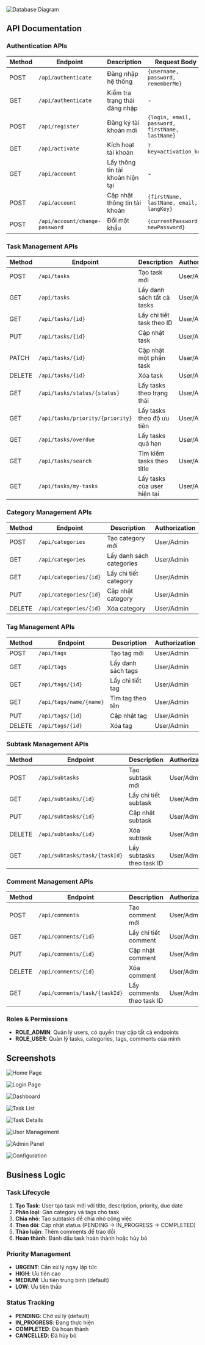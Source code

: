 ![Database Diagram](screenshots/database_diagrame.png)

## API Documentation

### Authentication APIs

| Method | Endpoint                       | Description                      | Request Body                                    |
| ------ | ------------------------------ | -------------------------------- | ----------------------------------------------- |
| POST   | `/api/authenticate`            | Đăng nhập hệ thống               | `{username, password, rememberMe}`              |
| GET    | `/api/authenticate`            | Kiểm tra trạng thái đăng nhập    | -                                               |
| POST   | `/api/register`                | Đăng ký tài khoản mới            | `{login, email, password, firstName, lastName}` |
| GET    | `/api/activate`                | Kích hoạt tài khoản              | `?key=activation_key`                           |
| GET    | `/api/account`                 | Lấy thông tin tài khoản hiện tại | -                                               |
| POST   | `/api/account`                 | Cập nhật thông tin tài khoản     | `{firstName, lastName, email, langKey}`         |
| POST   | `/api/account/change-password` | Đổi mật khẩu                     | `{currentPassword, newPassword}`                |

### Task Management APIs

| Method | Endpoint                         | Description                 | Authorization |
| ------ | -------------------------------- | --------------------------- | ------------- |
| POST   | `/api/tasks`                     | Tạo task mới                | User/Admin    |
| GET    | `/api/tasks`                     | Lấy danh sách tất cả tasks  | User/Admin    |
| GET    | `/api/tasks/{id}`                | Lấy chi tiết task theo ID   | User/Admin    |
| PUT    | `/api/tasks/{id}`                | Cập nhật task               | User/Admin    |
| PATCH  | `/api/tasks/{id}`                | Cập nhật một phần task      | User/Admin    |
| DELETE | `/api/tasks/{id}`                | Xóa task                    | User/Admin    |
| GET    | `/api/tasks/status/{status}`     | Lấy tasks theo trạng thái   | User/Admin    |
| GET    | `/api/tasks/priority/{priority}` | Lấy tasks theo độ ưu tiên   | User/Admin    |
| GET    | `/api/tasks/overdue`             | Lấy tasks quá hạn           | User/Admin    |
| GET    | `/api/tasks/search`              | Tìm kiếm tasks theo title   | User/Admin    |
| GET    | `/api/tasks/my-tasks`            | Lấy tasks của user hiện tại | User/Admin    |

### Category Management APIs

| Method | Endpoint               | Description              | Authorization |
| ------ | ---------------------- | ------------------------ | ------------- |
| POST   | `/api/categories`      | Tạo category mới         | User/Admin    |
| GET    | `/api/categories`      | Lấy danh sách categories | User/Admin    |
| GET    | `/api/categories/{id}` | Lấy chi tiết category    | User/Admin    |
| PUT    | `/api/categories/{id}` | Cập nhật category        | User/Admin    |
| DELETE | `/api/categories/{id}` | Xóa category             | User/Admin    |

### Tag Management APIs

| Method | Endpoint                | Description        | Authorization |
| ------ | ----------------------- | ------------------ | ------------- |
| POST   | `/api/tags`             | Tạo tag mới        | User/Admin    |
| GET    | `/api/tags`             | Lấy danh sách tags | User/Admin    |
| GET    | `/api/tags/{id}`        | Lấy chi tiết tag   | User/Admin    |
| GET    | `/api/tags/name/{name}` | Tìm tag theo tên   | User/Admin    |
| PUT    | `/api/tags/{id}`        | Cập nhật tag       | User/Admin    |
| DELETE | `/api/tags/{id}`        | Xóa tag            | User/Admin    |

### Subtask Management APIs

| Method | Endpoint                      | Description               | Authorization |
| ------ | ----------------------------- | ------------------------- | ------------- |
| POST   | `/api/subtasks`               | Tạo subtask mới           | User/Admin    |
| GET    | `/api/subtasks/{id}`          | Lấy chi tiết subtask      | User/Admin    |
| PUT    | `/api/subtasks/{id}`          | Cập nhật subtask          | User/Admin    |
| DELETE | `/api/subtasks/{id}`          | Xóa subtask               | User/Admin    |
| GET    | `/api/subtasks/task/{taskId}` | Lấy subtasks theo task ID | User/Admin    |

### Comment Management APIs

| Method | Endpoint                      | Description               | Authorization |
| ------ | ----------------------------- | ------------------------- | ------------- |
| POST   | `/api/comments`               | Tạo comment mới           | User/Admin    |
| GET    | `/api/comments/{id}`          | Lấy chi tiết comment      | User/Admin    |
| PUT    | `/api/comments/{id}`          | Cập nhật comment          | User/Admin    |
| DELETE | `/api/comments/{id}`          | Xóa comment               | User/Admin    |
| GET    | `/api/comments/task/{taskId}` | Lấy comments theo task ID | User/Admin    |

### Roles & Permissions

- **ROLE_ADMIN**: Quản lý users, có quyền truy cập tất cả endpoints
- **ROLE_USER**: Quản lý tasks, categories, tags, comments của mình

## Screenshots

![Home Page](screenshots/Screenshot%202025-07-10%20at%2015.38.28.png)

![Login Page](screenshots/Screenshot%202025-07-10%20at%2015.38.40.png)

![Dashboard](screenshots/Screenshot%202025-07-10%20at%2015.38.47.png)

![Task List](screenshots/Screenshot%202025-07-10%20at%2015.38.54.png)

![Task Details](screenshots/Screenshot%202025-07-10%20at%2015.39.01.png)

![User Management](screenshots/Screenshot%202025-07-10%20at%2015.39.07.png)

![Admin Panel](screenshots/Screenshot%202025-07-10%20at%2015.39.14.png)

![Configuration](screenshots/Screenshot%202025-07-10%20at%2015.39.24.png)

## Business Logic

### Task Lifecycle

1. **Tạo Task**: User tạo task mới với title, description, priority, due date
2. **Phân loại**: Gán category và tags cho task
3. **Chia nhỏ**: Tạo subtasks để chia nhỏ công việc
4. **Theo dõi**: Cập nhật status (PENDING → IN_PROGRESS → COMPLETED)
5. **Thảo luận**: Thêm comments để trao đổi
6. **Hoàn thành**: Đánh dấu task hoàn thành hoặc hủy bỏ

### Priority Management

- **URGENT**: Cần xử lý ngay lập tức
- **HIGH**: Ưu tiên cao
- **MEDIUM**: Ưu tiên trung bình (default)
- **LOW**: Ưu tiên thấp

### Status Tracking

- **PENDING**: Chờ xử lý (default)
- **IN_PROGRESS**: Đang thực hiện
- **COMPLETED**: Đã hoàn thành
- **CANCELLED**: Đã hủy bỏ
